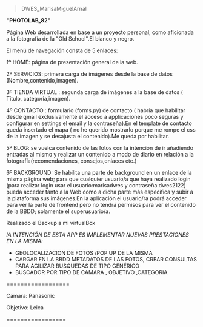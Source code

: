 
>DWES_MarisaMiguelArnal

**"PHOTOLAB_82"** 

Página Web desarrollada en base a un proyecto personal, como aficionada a la fotografía de la "Old School".El blanco y negro.

El menú de navegación consta de 5 enlaces:

1º HOME: página de presentación general de la web.

2º SERVICIOS: primera carga de imágenes desde la base de datos (Nombre,contenido,imagen).

3º TIENDA  VIRTUAL : segunda carga de imágenes a la base de datos ( Titulo, categoría,imagen).

4º CONTACTO : formulario (forms.py) de contacto ( habría que habilitar desde gmail exclusivamente el acceso a applicaciones poco seguras y configurar en settings el email y 
la contraseña).En el template de contacto queda insertado el mapa ( no he querido mostrarlo porque me rompe el css de la imagen y se desajusta el contenido).Me queda por habilitar.

5º BLOG: se vuelca contenido de las fotos con la intención de ir añadiendo entradas al mismo y realizar un contenido a modo de diario  en relación a la fotografía(recomendaciones, consejos,enlaces etc.)

6º BACKGROUND: Se habilita una parte de background en un enlace de la misma página web; para que cualquier usuario/a que haya realizado login (para realizar login usar el usuario:marisadwes y contraseña:dwes2122) pueda acceder tanto a la Web como a dicha parte más específica y subir a la plataforma sus imágenes.En la aplicación el usuario/ra podrá acceder para ver la parte de frontend pero no tendrá permisos para ver el contenido de la BBDD; solamente el superusuario/a.

Realizado el Backup  a mi virtualBox

*lA INTENCIÓN DE ESTA APP ES IMPLEMENTAR NUEVAS PRESTACIONES EN LA MISMA:* 
 
 - GEOLOCALIZACION DE FOTOS /POP UP DE LA MISMA
 - CARGAR EN LA BBDD METADATOS DE LAS FOTOS, CREAR CONSULTAS PARA AGILIZAR  BUSQUEDAS DE TIPO GENÉRICO
 - BUSCADOR POR TIPO DE CAMARA , OBJETIVO ,CATEGORIA

==================

Cámara: Panasonic

Objetivo: Leica
 
=================
